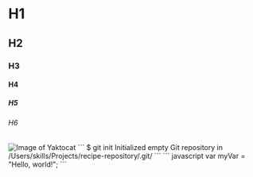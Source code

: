 # H1
## H2
### H3
#### H4
##### H5
###### H6
<img src="![Image of Yaktocat](https://octodex.github.com/images/yaktocat.png)" alt="Image of Yaktocat">
```
$ git init
Initialized empty Git repository in /Users/skills/Projects/recipe-repository/.git/
```
``` javascript
var myVar = "Hello, world!";
```
